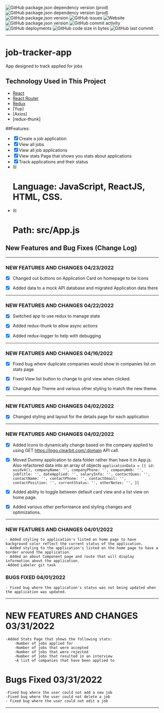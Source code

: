 ![GitHub package.json dependency version (prod)](https://img.shields.io/github/package-json/dependency-version/geoffkellync/job-tracker-app/react?color=06b724&label=React&logo=React) ![GitHub package.json dependency version (prod)](https://img.shields.io/github/package-json/dependency-version/geoffkellync/job-tracker-app/react-router-dom?color=red&logo=react-router&logoColor=orange) ![GitHub package.json version](https://img.shields.io/github/package-json/v/geoffkellync/job-tracker-app) ![GitHub issues](https://img.shields.io/github/issues/geoffkellync/job-tracker-app?logo=github) ![Website](https://img.shields.io/website?up_message=online&url=https%3A%2F%2Fgeoffkelly.dev) 
![GitHub package.json version](https://img.shields.io/github/package-json/v/geoffkellync/job-tracker-app?color=red&label=alpha-version) ![GitHub commit activity](https://img.shields.io/github/commit-activity/m/geoffkellync/job-tracker-app?color=g&logo=github) ![GitHub deployments](https://img.shields.io/github/deployments/geoffkellync/job-tracker-app/production?label=Deployment%20State) ![GitHub code size in bytes](https://img.shields.io/github/languages/code-size/geoffkellync/job-tracker-app) ![GitHub last commit](https://img.shields.io/github/last-commit/geoffkellync/job-tracker-app?logo=github)




--------------------------------------------------------------
# job-tracker-app
App designed to track applied for jobs

## Technology Used in This Project
- [React](https://reactjs.org/)
- [React Router](https://reacttraining.com/react-router/web/guides/quick-start)
- [Redux](https://redux.js.org/)
- [Yup]
- [Axios]
- [redux-thunk]

##Features: 
- [x] Create a job application
- [x] View all jobs
- [x] View all job applications
- [x] View stats Page that shows you stats about applications
- [x] Track applications and their status
- [x] # Language: JavaScript, ReactJS, HTML, CSS.
- [x] # Path: src/App.js

## New Features and Bug Fixes (Change Log)


------------------------------------------------------------
### NEW FEATURES AND CHANGES 04/23/2022
- [x] Changed out buttons on Application Card on homepage to be Icons
- [x] Added data to a mock API database and migrated Application data there




------------------------------------------------------------
### NEW FEATURES AND CHANGES 04/22/2022
- [x] Switched app to use redux to manage state
- [x] Added redux-thunk to allow async actions
- [x] Added redux-logger to help with debugging



------------------------------------------------------------
### NEW FEATURES AND CHANGES 04/16/2022
- [x] Fixed bug where duplicate companies would show in companies list on stats page
- [x] Fixed View list button to change to grid view when clicked.
- [x] Changed App Theme and various other styling to match the new theme.



------------------------------------------------------------
### NEW FEATURES AND CHANGES 04/02/2022
- [x] Changed styling and layout for the details page for each application



------------------------------------------------------------

### NEW FEATURES AND CHANGES 04/02/2022
- [x] Added Icons to dynamically change based on the company applied to using GET https://logo.clearbit.com/:domain API call.
- [x] Moved Dummy application to data folder rather than have it in App.js. Also refactored data into an array of objects
    `applicationData = [{
        id: uuidv4(),
        companyName: '',
        companyPhone: '',
        companyWeb: '',
        jobTitle: '',
        dateApplied: '',
        salaryInfo: '',
        contactQues: '',
        contactName: '',
        contactPhone: '',
        contactEmail: '',
        contactPosition: '',
        currentStatus: '',
        otherNotes: '',
    }]`
- [x] Added ability to toggle between default card view and a list view on home page. 
- [x] Added various other performance and styling changes and optimizations.




------------------------------------------------------------
###  NEW FEATURES AND CHANGES 04/01/2022
    - Added styling to application's listed on home page to have        background color reflect the current status of the application.
    - Added styling to the application's listed on the home page to have a border around the application.
    - Added an about Component page and route that will display information about the application.
    -Added Labeler git task

### BUGS FIXED 04/01/2022
    - Fixed bug where the application's status was not being updated when the application was updated.


-----------------------------------------------------------
# NEW FEATURES AND CHANGES 03/31/2022
    -Added Stats Page that shows the following stats:
        -Number of jobs applied for
        -Number of jobs that were accepted
        -Number of jobs that were rejected
        -Number of jobs that resulted in an interview
        -A list of companies that have been applied to

# Bugs Fixed 03/31/2022
    -Fixed bug where the user could not add a new job
    -Fixed bug where the user could not delete a job
    - Fixed bug where the user could not edit a job

-----------------------------------------------------------


